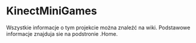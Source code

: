 KinectMiniGames
===============
Wszystkie informacje o tym projekcie można znaleźć na wiki. Podstawowe informacje znajduja sie na podstronie .Home.
